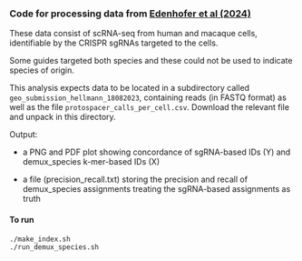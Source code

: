 ### Code for processing data from [Edenhofer et al (2024)](https://pubmed.ncbi.nlm.nih.gov/38947524/)

These data consist of scRNA-seq from human and macaque cells, identifiable by the CRISPR sgRNAs targeted to the cells.

Some guides targeted both species and these could not be used to indicate species of origin.

This analysis expects data to be located in a subdirectory called `geo_submission_hellmann_18082023`, containing reads (in FASTQ format) as well as the file `protospacer_calls_per_cell.csv`. Download the relevant file and unpack in this directory.

Output: 

* a PNG and PDF plot showing concordance of sgRNA-based IDs (Y) and demux_species k-mer-based IDs (X)

* a file (precision_recall.txt) storing the precision and recall of demux_species assignments treating the sgRNA-based assignments as truth

#### To run
```
./make_index.sh
./run_demux_species.sh
```
